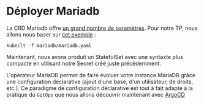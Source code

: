# Déployer Mariadb

La CRD Mariadb offre [un grand nombre de paramètres](https://github.com/mariadb-operator/mariadb-operator/blob/main/examples/manifests/mariadb_full.yaml). Pour notre TP, nous allons nous baser sur [cet exemple](mariadb.yaml) :

```
kubeclt -f mariadb/mariadb.yaml
```

Maintenant, nous avons produit un StatefulSet avec une syntaxte plus compacte en utilisant notre Secret créé juste précédemment.

L'opérateur MariaDB permet de faire évoluer votre instance MariaDB grâce une configuration déclarative (ajout d'une base, d'un utilisateur, de droits, etc.). Ce paradigme de configuration déclarative est tout à fait adapté à la pratique du `GitOps` que nous allons découvrir maintenant avec [ArgoCD](/argocd)